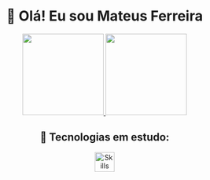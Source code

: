 <div align="center">
<h1>👋 Olá! Eu sou Mateus Ferreira</h1>

<div style="display: inline-block;">
	<a href="https://github.com/Mateus-53">
	  <img height="165em" src="https://github-readme-stats.vercel.app/api?username=Mateus-53&show_icons=true&theme=great-gatsby&include_all_commits=true&count_private=true" />
	  <img height="165em" src="https://github-readme-stats.vercel.app/api/top-langs/?username=Mateus-53&layout=compact&langs_count=7&theme=great-gatsby" />
  </a>
</div>

<h2>📖 Tecnologias em estudo:</h2>

<div style="display: inline-block;">
  <img height="40em" src="https://skills.thijs.gg/icons?i=html,css,js,php" alt="Skills Icons" >
</div>
</div>
